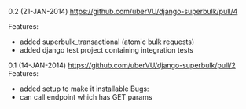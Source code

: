 0.2 (21-JAN-2014) https://github.com/uberVU/django-superbulk/pull/4

Features:
 - added superbulk_transactional (atomic bulk requests) 
 - added django test project containing integration tests

0.1 (14-JAN-2014) https://github.com/uberVU/django-superbulk/pull/2
Features:
 - added setup to make it installable
Bugs:
 - can call endpoint which has GET params
